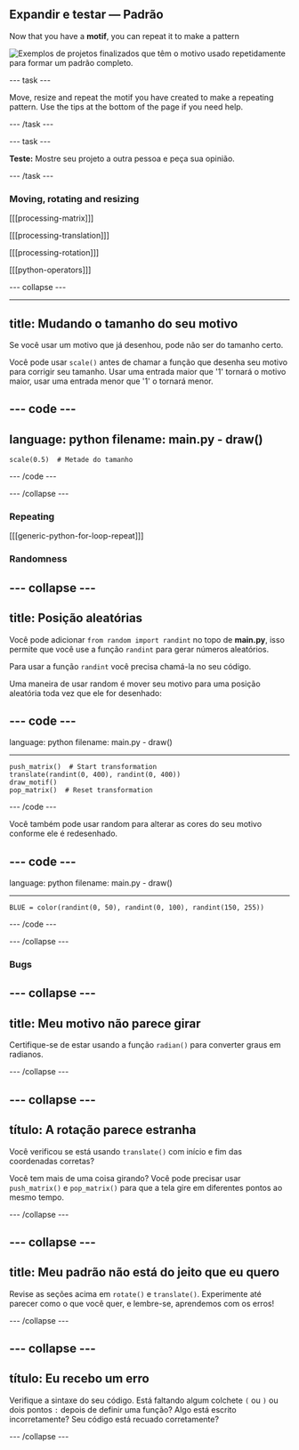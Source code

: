## Expandir e testar — Padrão

Now that you have a **motif**, you can repeat it to make a pattern

![Exemplos de projetos finalizados que têm o motivo usado repetidamente para formar um padrão completo.](images/second.gif)


--- task ---

Move, resize and repeat the motif you have created to make a repeating pattern. Use the tips at the bottom of the page if you need help.

--- /task ---


--- task ---

**Teste:** Mostre seu projeto a outra pessoa e peça sua opinião.

--- /task ---




### Moving, rotating and resizing

[[[processing-matrix]]]

[[[processing-translation]]]

[[[processing-rotation]]]

[[[python-operators]]]

--- collapse ---

---
title: Mudando o tamanho do seu motivo
---

Se você usar um motivo que já desenhou, pode não ser do tamanho certo.

Você pode usar `scale()` antes de chamar a função que desenha seu motivo para corrigir seu tamanho. Usar uma entrada maior que '1' tornará o motivo maior, usar uma entrada menor que '1' o tornará menor.

--- code ---
---
language: python
filename: main.py - draw()
---

    scale(0.5)  # Metade do tamanho

--- /code ---

--- /collapse ---

### Repeating

[[[generic-python-for-loop-repeat]]]

### Randomness

--- collapse ---
---
title: Posição aleatórias
---

Você pode adicionar `from random import randint` no topo de **main.py**, isso permite que você use a função `randint` para gerar números aleatórios.

Para usar a função `randint` você precisa chamá-la no seu código.

Uma maneira de usar random é mover seu motivo para uma posição aleatória toda vez que ele for desenhado:

--- code ---
---
language: python filename: main.py - draw()

---

    push_matrix()  # Start transformation
    translate(randint(0, 400), randint(0, 400))
    draw_motif()
    pop_matrix()  # Reset transformation

--- /code ---

Você também pode usar random para alterar as cores do seu motivo conforme ele é redesenhado.

--- code ---
---
language: python filename: main.py - draw()

---

    BLUE = color(randint(0, 50), randint(0, 100), randint(150, 255))

--- /code ---

--- /collapse ---

### Bugs

--- collapse ---
---
title: Meu motivo não parece girar
---

Certifique-se de estar usando a função `radian()` para converter graus em radianos.

--- /collapse ---

--- collapse ---
---
título: A rotação parece estranha
---

Você verificou se está usando `translate()` com início e fim das coordenadas corretas?

Você tem mais de uma coisa girando? Você pode precisar usar `push_matrix()` e `pop_matrix()` para que a tela gire em diferentes pontos ao mesmo tempo.

--- /collapse ---

--- collapse ---
---
title: Meu padrão não está do jeito que eu quero
---

Revise as seções acima em `rotate()` e `translate()`. Experimente até parecer como o que você quer, e lembre-se, aprendemos com os erros!

--- /collapse ---

--- collapse ---
---
título: Eu recebo um erro
---

Verifique a sintaxe do seu código. Está faltando algum colchete `(` ou `)` ou dois pontos `:` depois de definir uma função? Algo está escrito incorretamente? Seu código está recuado corretamente?

--- /collapse ---

